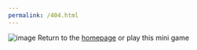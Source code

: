 ```yaml
---
permalink: /404.html
---
```

![image](https://th.bing.com/th/id/R.29ae1727a3de6ddc2157bbc6933de404?rik=CtJDUwnCe6xwwQ&pid=ImgRaw&r=0)
Return to the [homepage](https://hyper-stockfish.github.io/HyperStockfish-bot/) or play this mini game
